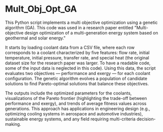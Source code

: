 # Mult_Obj_Opt_GA

This Python script implements a multi objective optimization using a genetic algorithm (GA). This code was used in a research paper entitled "Multi-objective design optimization of a multi-generation energy system based on geothermal and solar energy."

It starts by loading coolant data from a CSV file, where each row corresponds to a coolant characterized by five features: flow rate, initial temperature, initial pressure, transfer rate, and special heat (the original dataset size for the research paper was larger. To have a readable code, some of the input data is neglected in this code). Using this data, the script evaluates two objectives — performance and exergy — for each coolant configuration. The genetic algorithm evolves a population of candidate solutions to find Pareto-optimal solutions that balance these objectives.

The outputs include the optimized parameters for the coolants, visualizations of the Pareto frontier (highlighting the trade-off between performance and exergy), and trends of average fitness values across generations. This approach has applications in engineering design (e.g., optimizing cooling systems in aerospace and automotive industries), sustainable energy systems, and any field requiring multi-criteria decision-making.
